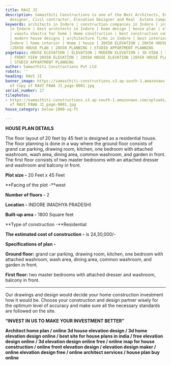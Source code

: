 ```yaml
---
title: RAVI JI
description: Samasthiti Constructions is one of the Best Architects, Engineer, Interior
  designer, Civil contractor, Elevation Designer and Real  Estate Companies in Indore.
keywords: architects in Indore | construction companies in Indore | interior designer
  in Indore | best architects in Indore | home design | house plan | elevation design
  | vaastu shastra for home | Home construction | best construction companies in Indore
  | modern house designs | architecture firms in Indore | best interior designer in
  Indore | home interior | Home | house | 20X50 ELEVATION | 20X50 HOUSE ELEVATION
  |20X50 HOUSE PLAN | 20X50 PLANNING | STUDIO APPARTMENT PLANNING
pagetopic: HOUSE ELEVATION | ELEVATION | MODERN ELEVATION | 3D VIEW | 3D ELEVATION
  | FRONT VIEW 20X50 ELEVATION | 20X50 HOUSE ELEVATION |20X50 HOUSE PLAN | 20X50 PLANNING
  | STUDIO APPARTMENT PLANNING
author: Samasthiti Constructions Pvt Ltd
robots: ''
heading: RAVI JI
banner_image: https://samasthiti-constructions.s3.ap-south-1.amazonaws.com/uploads/Copy
  of Copy of RAVI PAWA JI_page-0001.jpg
serial_number: 17
tilephotos:
- https://samasthiti-constructions.s3.ap-south-1.amazonaws.com/uploads/Copy of Copy
  of RAVI PAWA JI_page-0001.jpg
house_category: below-1000-sq-ft

---
```

**HOUSE PLAN DETAILS**

The floor layout of 20 feet by 45 feet is designed as a residential house. The floor planning is done in a way where the ground floor consists of grand car parking, drawing room, kitchen, one bedroom with attached washroom, wash area, dining area, common washroom, and garden in front. The first floor consists of two master bedrooms with an attached dresser and washroom and balcony in front.

**Plot size -** 20 Feet x 45 Feet

**Facing of the plot -**west

**Number of floors -** 2

**Location -** INDORE (MADHYA PRADESH)

**Built-up area -** 1800 Square feet

**Type of construction -**Residential

**The estimated cost of construction -** is 24,30,000/-

**Specifications of plan -**

**Ground floor:** grand car parking, drawing room, kitchen, one bedroom with attached washroom, wash area, dining area, common washroom, and garden in front.

**First floor:** two master bedrooms with attached dresser and washroom, balcony in front.

***

Our drawings and design would decide your home construction investment how it would be. Choose your construction and design partner wisely for the optimum level of accuracy and make sure all the necessary standards are followed on the site.

**“INVEST IN US TO MAKE YOUR INVESTMENT BETTER”**

**Architect home plan / online 3d house elevation design / 3d home elevation design online / best site for house plans in india / free elevation design online / 3d elevation design online free / online map for house construction / online front elevation design / elevation design maker / online elevation design free / online architect services / house plan buy online**